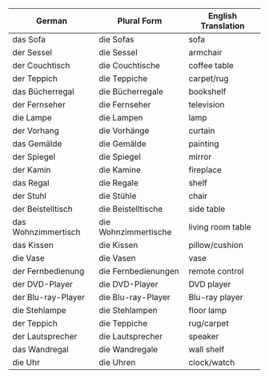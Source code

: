 
| German              | Plural Form          | English Translation |
| ------------------- | -------------------- | ------------------- |
| das Sofa            | die Sofas            | sofa                |
| der Sessel          | die Sessel           | armchair            |
| der Couchtisch      | die Couchtische      | coffee table        |
| der Teppich         | die Teppiche         | carpet/rug          |
| das Bücherregal     | die Bücherregale     | bookshelf           |
| der Fernseher       | die Fernseher        | television          |
| die Lampe           | die Lampen           | lamp                |
| der Vorhang         | die Vorhänge         | curtain             |
| das Gemälde         | die Gemälde          | painting            |
| der Spiegel         | die Spiegel          | mirror              |
| der Kamin           | die Kamine           | fireplace           |
| das Regal           | die Regale           | shelf               |
| der Stuhl           | die Stühle           | chair               |
| der Beistelltisch   | die Beistelltische   | side table          |
| das Wohnzimmertisch | die Wohnzimmertische | living room table   |
| das Kissen          | die Kissen           | pillow/cushion      |
| die Vase            | die Vasen            | vase                |
| der Fernbedienung   | die Fernbedienungen  | remote control      |
| der DVD-Player      | die DVD-Player       | DVD player          |
| der Blu-ray-Player  | die Blu-ray-Player   | Blu-ray player      |
| die Stehlampe       | die Stehlampen       | floor lamp          |
| der Teppich         | die Teppiche         | rug/carpet          |
| der Lautsprecher    | die Lautsprecher     | speaker             |
| das Wandregal       | die Wandregale       | wall shelf          |
| die Uhr             | die Uhren            | clock/watch         |